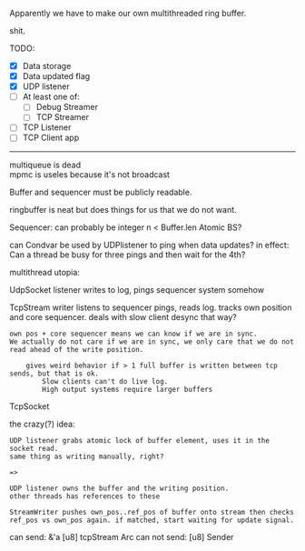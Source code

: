  Apparently we have to make our own multithreaded ring buffer.

shit.


TODO:
- [x] Data storage
- [x] Data updated flag
- [x] UDP listener
- [ ] At least one of:  
  - [ ] Debug Streamer
  - [ ] TCP Streamer
- [ ] TCP Listener
- [ ] TCP Client app

---

multiqueue is dead  
mpmc is useles because it's not broadcast

Buffer and sequencer must be publicly readable.

ringbuffer is neat but does things for us that we do not want.

Sequencer: can probably be integer n < Buffer.len 
    Atomic BS?

can Condvar be used by UDPlistener to ping when data updates?
    in effect: Can a thread be busy for three pings and then wait for the 4th?

multithread utopia:

UdpSocket listener writes to log, pings sequencer system somehow

TcpStream writer listens to sequencer pings, reads log. tracks own position and core sequencer. deals with slow client desync that way?
    
    own pos + core sequencer means we can know if we are in sync.
    We actually do not care if we are in sync, we only care that we do not read ahead of the write position.
    
        gives weird behavior if > 1 full buffer is written between tcp sends, but that is ok.
            Slow clients can't do live log.
            High output systems require larger buffers

TcpSocket
    


the crazy(?) idea:
    
    UDP listener grabs atomic lock of buffer element, uses it in the socket read.
    same thing as writing manually, right?
    
    => 

    UDP listener owns the buffer and the writing position.
    other threads has references to these

    StreamWriter pushes own_pos..ref_pos of buffer onto stream then checks ref_pos vs own_pos again. if matched, start waiting for update signal.
    



can send:
&'a [u8]
tcpStream
Arc
can not send:
[u8]
Sender
